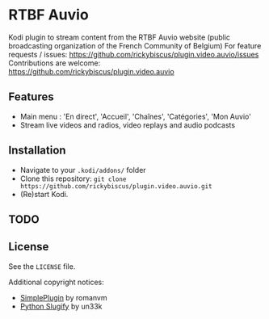 # RTBF Auvio
Kodi plugin to stream content from the RTBF Auvio website (public broadcasting organization of the French Community of Belgium)
For feature requests / issues:
https://github.com/rickybiscus/plugin.video.auvio/issues
Contributions are welcome:
https://github.com/rickybiscus/plugin.video.auvio

## Features
* Main menu : 'En direct', 'Accueil', 'Chaînes', 'Catégories', 'Mon Auvio'
* Stream live videos and radios, video replays and audio podcasts

## Installation
* Navigate to your `.kodi/addons/` folder
* Clone this repository: `git clone https://github.com/rickybiscus/plugin.video.auvio.git`
* (Re)start Kodi.

## TODO

## License
See the `LICENSE` file.

Additional copyright notices:
* [SimplePlugin](https://github.com/romanvm/script.module.simpleplugin/stargazers) by romanvm
* [Python Slugify](https://github.com/un33k/python-slugify) by un33k